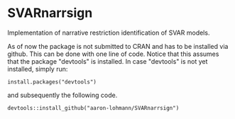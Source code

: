 # SVARnarrsign
Implementation of narrative restriction identification of SVAR models.



As of now the package is not submitted to CRAN and has to be installed via github. This can be done with one line of code. Notice that this assumes that the package "devtools" is installed. In case "devtools" is not yet installed, simply run:

```
install.packages("devtools")
```
and subsequently the following code.
```
devtools::install_github("aaron-lohmann/SVARnarrsign")
```
